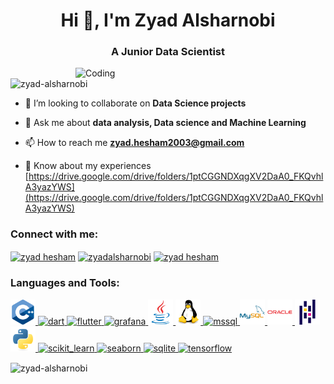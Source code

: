 <h1 align="center">Hi 👋, I'm Zyad Alsharnobi</h1>
<h3 align="center">A Junior Data Scientist</h3>
<img align="right" alt="Coding" Width="400" src="https://imgs.search.brave.com/5Mj33Hh8eEQg4xptz-eDPZCFRAvsYJ2YQiriUZuh6dc/rs:fit:860:0:0/g:ce/aHR0cHM6Ly9tZWRp/YTAuZ2lwaHkuY29t/L21lZGlhL3YxLlky/bGtQVGM1TUdJM05q/RXhOM2hqTVRBeU4z/QnBiemhvTldVMmRY/WmpaR05tYkRsemRt/VnZOMmgwZFdGNU1Y/ZDBiMlExYnlabGNE/MTJNVjluYVdaelgz/TmxZWEpqYUNaamRE/MW4vMTNIZ3dHc1hG/MGFpR1kvMjAwLmdp/Zg.gif">
<p align="left"> <img src="https://komarev.com/ghpvc/?username=zyad-alsharnobi&label=Profile%20views&color=0e75b6&style=flat" alt="zyad-alsharnobi" /> </p>

- 👯 I’m looking to collaborate on **Data Science projects**

- 💬 Ask me about **data analysis, Data science and Machine Learning**

- 📫 How to reach me **zyad.hesham2003@gmail.com**

- 📄 Know about my experiences [https://drive.google.com/drive/folders/1ptCGGNDXqgXV2DaA0_FKQvhlA3yazYWS](https://drive.google.com/drive/folders/1ptCGGNDXqgXV2DaA0_FKQvhlA3yazYWS)

<h3 align="left">Connect with me:</h3>
<p align="left">
<a href="https://linkedin.com/in/zyad hesham" target="blank"><img align="center" src="https://raw.githubusercontent.com/rahuldkjain/github-profile-readme-generator/master/src/images/icons/Social/linked-in-alt.svg" alt="zyad hesham" height="30" width="40" /></a>
<a href="https://kaggle.com/zyadalsharnobi" target="blank"><img align="center" src="https://raw.githubusercontent.com/rahuldkjain/github-profile-readme-generator/master/src/images/icons/Social/kaggle.svg" alt="zyadalsharnobi" height="30" width="40" /></a>
<a href="https://fb.com/zyad hesham" target="blank"><img align="center" src="https://raw.githubusercontent.com/rahuldkjain/github-profile-readme-generator/master/src/images/icons/Social/facebook.svg" alt="zyad hesham" height="30" width="40" /></a>
</p>

<h3 align="left">Languages and Tools:</h3>
<p align="left"> <a href="https://www.w3schools.com/cpp/" target="_blank" rel="noreferrer"> <img src="https://raw.githubusercontent.com/devicons/devicon/master/icons/cplusplus/cplusplus-original.svg" alt="cplusplus" width="40" height="40"/> </a> <a href="https://dart.dev" target="_blank" rel="noreferrer"> <img src="https://www.vectorlogo.zone/logos/dartlang/dartlang-icon.svg" alt="dart" width="40" height="40"/> </a> <a href="https://flutter.dev" target="_blank" rel="noreferrer"> <img src="https://www.vectorlogo.zone/logos/flutterio/flutterio-icon.svg" alt="flutter" width="40" height="40"/> </a> <a href="https://grafana.com" target="_blank" rel="noreferrer"> <img src="https://www.vectorlogo.zone/logos/grafana/grafana-icon.svg" alt="grafana" width="40" height="40"/> </a> <a href="https://www.java.com" target="_blank" rel="noreferrer"> <img src="https://raw.githubusercontent.com/devicons/devicon/master/icons/java/java-original.svg" alt="java" width="40" height="40"/> </a> <a href="https://www.linux.org/" target="_blank" rel="noreferrer"> <img src="https://raw.githubusercontent.com/devicons/devicon/master/icons/linux/linux-original.svg" alt="linux" width="40" height="40"/> </a> <a href="https://www.microsoft.com/en-us/sql-server" target="_blank" rel="noreferrer"> <img src="https://www.svgrepo.com/show/303229/microsoft-sql-server-logo.svg" alt="mssql" width="40" height="40"/> </a> <a href="https://www.mysql.com/" target="_blank" rel="noreferrer"> <img src="https://raw.githubusercontent.com/devicons/devicon/master/icons/mysql/mysql-original-wordmark.svg" alt="mysql" width="40" height="40"/> </a> <a href="https://www.oracle.com/" target="_blank" rel="noreferrer"> <img src="https://raw.githubusercontent.com/devicons/devicon/master/icons/oracle/oracle-original.svg" alt="oracle" width="40" height="40"/> </a> <a href="https://pandas.pydata.org/" target="_blank" rel="noreferrer"> <img src="https://raw.githubusercontent.com/devicons/devicon/2ae2a900d2f041da66e950e4d48052658d850630/icons/pandas/pandas-original.svg" alt="pandas" width="40" height="40"/> </a> <a href="https://www.python.org" target="_blank" rel="noreferrer"> <img src="https://raw.githubusercontent.com/devicons/devicon/master/icons/python/python-original.svg" alt="python" width="40" height="40"/> </a> <a href="https://scikit-learn.org/" target="_blank" rel="noreferrer"> <img src="https://upload.wikimedia.org/wikipedia/commons/0/05/Scikit_learn_logo_small.svg" alt="scikit_learn" width="40" height="40"/> </a> <a href="https://seaborn.pydata.org/" target="_blank" rel="noreferrer"> <img src="https://seaborn.pydata.org/_images/logo-mark-lightbg.svg" alt="seaborn" width="40" height="40"/> </a> <a href="https://www.sqlite.org/" target="_blank" rel="noreferrer"> <img src="https://www.vectorlogo.zone/logos/sqlite/sqlite-icon.svg" alt="sqlite" width="40" height="40"/> </a> <a href="https://www.tensorflow.org" target="_blank" rel="noreferrer"> <img src="https://www.vectorlogo.zone/logos/tensorflow/tensorflow-icon.svg" alt="tensorflow" width="40" height="40"/> </a> </p>

<p><img align="center" src="https://github-readme-stats.vercel.app/api/top-langs?username=zyad-alsharnobi&show_icons=true&locale=en&layout=compact" alt="zyad-alsharnobi" /></p>
